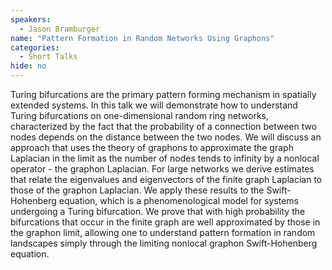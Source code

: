 ```yaml
---
speakers:
  - Jason Bramburger
name: "Pattern Formation in Random Networks Using Graphons"
categories:
  - Short Talks
hide: no
---
```

Turing bifurcations are the primary pattern forming mechanism in spatially extended systems. In this talk we will demonstrate how to understand Turing bifurcations on one-dimensional random ring networks, characterized by the fact that the probability of a connection between two nodes depends on the distance between the two nodes. We will discuss an approach that uses the theory of graphons to approximate the graph Laplacian in the limit as the number of nodes tends to infinity by a nonlocal operator - the graphon Laplacian. For large networks we derive estimates that relate the eigenvalues and eigenvectors of the finite graph Laplacian to those of the graphon Laplacian. We apply these results to the Swift-Hohenberg equation, which is a phenomenological model for systems undergoing a Turing bifurcation. We prove that with high probability the bifurcations that occur in the finite graph are well approximated by those in the graphon limit, allowing one to understand pattern formation in random landscapes simply through the limiting nonlocal graphon Swift-Hohenberg equation.

